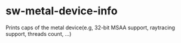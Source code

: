 # sw-metal-device-info
Prints caps of the metal device(e.g, 32-bit MSAA support, raytracing support, threads count, ...)
